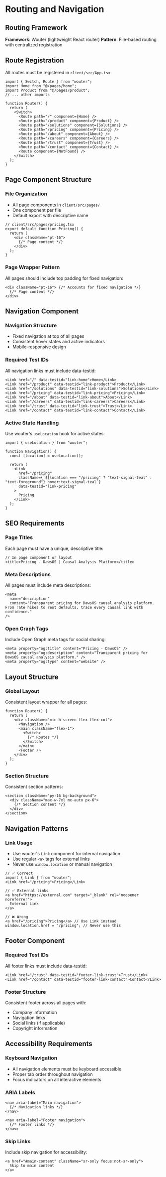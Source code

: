 # Routing and Navigation

## Routing Framework

**Framework**: Wouter (lightweight React router)
**Pattern**: File-based routing with centralized registration

## Route Registration

All routes must be registered in `client/src/App.tsx`:

```tsx
import { Switch, Route } from "wouter";
import Home from "@/pages/home";
import Product from "@/pages/product";
// ... other imports

function Router() {
  return (
    <Switch>
      <Route path="/" component={Home} />
      <Route path="/product" component={Product} />
      <Route path="/solutions" component={Solutions} />
      <Route path="/pricing" component={Pricing} />
      <Route path="/about" component={About} />
      <Route path="/careers" component={Careers} />
      <Route path="/trust" component={Trust} />
      <Route path="/contact" component={Contact} />
      <Route component={NotFound} />
    </Switch>
  );
}
```

## Page Component Structure

### File Organization
- All page components in `client/src/pages/`
- One component per file
- Default export with descriptive name

```tsx
// client/src/pages/pricing.tsx
export default function Pricing() {
  return (
    <div className="pt-16">
      {/* Page content */}
    </div>
  );
}
```

### Page Wrapper Pattern
All pages should include top padding for fixed navigation:
```tsx
<div className="pt-16"> {/* Accounts for fixed navigation */}
  {/* Page content */}
</div>
```

## Navigation Component

### Navigation Structure
- Fixed navigation at top of all pages
- Consistent hover states and active indicators
- Mobile-responsive design

### Required Test IDs
All navigation links must include data-testid:
```tsx
<Link href="/" data-testid="link-home">Home</Link>
<Link href="/product" data-testid="link-product">Product</Link>
<Link href="/solutions" data-testid="link-solutions">Solutions</Link>
<Link href="/pricing" data-testid="link-pricing">Pricing</Link>
<Link href="/about" data-testid="link-about">About</Link>
<Link href="/careers" data-testid="link-careers">Careers</Link>
<Link href="/trust" data-testid="link-trust">Trust</Link>
<Link href="/contact" data-testid="link-contact">Contact</Link>
```

### Active State Handling
Use wouter's `useLocation` hook for active states:
```tsx
import { useLocation } from "wouter";

function Navigation() {
  const [location] = useLocation();
  
  return (
    <Link 
      href="/pricing"
      className={`${location === "/pricing" ? "text-signal-teal" : "text-foreground"} hover:text-signal-teal`}
      data-testid="link-pricing"
    >
      Pricing
    </Link>
  );
}
```

## SEO Requirements

### Page Titles
Each page must have a unique, descriptive title:
```tsx
// In page component or layout
<title>Pricing - DawsOS | Causal Analysis Platform</title>
```

### Meta Descriptions
All pages must include meta descriptions:
```tsx
<meta 
  name="description" 
  content="Transparent pricing for DawsOS causal analysis platform. From rate hikes to rent defaults, trace every causal link with confidence." 
/>
```

### Open Graph Tags
Include Open Graph meta tags for social sharing:
```tsx
<meta property="og:title" content="Pricing - DawsOS" />
<meta property="og:description" content="Transparent pricing for DawsOS causal analysis platform." />
<meta property="og:type" content="website" />
```

## Layout Structure

### Global Layout
Consistent layout wrapper for all pages:
```tsx
function Router() {
  return (
    <div className="min-h-screen flex flex-col">
      <Navigation />
      <main className="flex-1">
        <Switch>
          {/* Routes */}
        </Switch>
      </main>
      <Footer />
    </div>
  );
}
```

### Section Structure
Consistent section patterns:
```tsx
<section className="py-16 bg-background">
  <div className="max-w-7xl mx-auto px-6">
    {/* Section content */}
  </div>
</section>
```

## Navigation Patterns

### Link Usage
- Use wouter's `Link` component for internal navigation
- Use regular `<a>` tags for external links
- Never use `window.location` or manual navigation

```tsx
// ✅ Correct
import { Link } from "wouter";
<Link href="/pricing">Pricing</Link>

// ✅ External links
<a href="https://external.com" target="_blank" rel="noopener noreferrer">
  External Link
</a>

// ❌ Wrong
<a href="/pricing">Pricing</a> // Use Link instead
window.location.href = "/pricing"; // Never use this
```

## Footer Component

### Required Test IDs
All footer links must include data-testid:
```tsx
<Link href="/trust" data-testid="footer-link-trust">Trust</Link>
<Link href="/contact" data-testid="footer-link-contact">Contact</Link>
```

### Footer Structure
Consistent footer across all pages with:
- Company information
- Navigation links
- Social links (if applicable)
- Copyright information

## Accessibility Requirements

### Keyboard Navigation
- All navigation elements must be keyboard accessible
- Proper tab order throughout navigation
- Focus indicators on all interactive elements

### ARIA Labels
```tsx
<nav aria-label="Main navigation">
  {/* Navigation links */}
</nav>

<nav aria-label="Footer navigation">
  {/* Footer links */}
</nav>
```

### Skip Links
Include skip navigation for accessibility:
```tsx
<a href="#main-content" className="sr-only focus:not-sr-only">
  Skip to main content
</a>
```